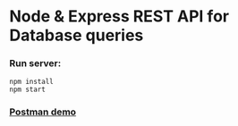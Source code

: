 # Node & Express REST API for Database queries

### Run server:
```
npm install
npm start
```

### [Postman demo](postman)
